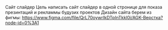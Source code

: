 Сайт слайдер
Цель написать сайт слайдер в одной стронице для показа презинтаций и рекламмы будузих проектов
Дизайн сайта берем из фигмы: https://www.figma.com/file/QrL70oywrIkDTpInTkkl0i/AGK-Верстка?node-id=0%3A1
